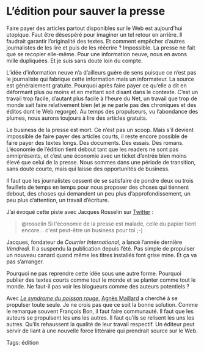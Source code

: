 # L’édition pour sauver la presse

Faire payer des articles partout disponibles sur le Web est aujourd’hui utopique. Faut être désespéré pour imaginer un tel retour en arrière. Il faudrait garantir l’originalité des textes. Et comment empêcher d’autres journalistes de les lire et puis de les réécrire ? Impossible. La presse ne fait que se recopier elle-même. Pour une information neuve, nous en avons mille dupliquées. Et je suis sans doute loin du compte.

L’idée d’information neuve n’a d’ailleurs guère de sens puisque ce n’est pas le journaliste qui fabrique cette information mais un informateur. La source est généralement gratuite. Pourquoi après faire payer ce qu’elle a dit en déformant plus ou moins et en mettant soit disant dans le contexte. C’est un travail trop facile, d’autant plus facile à l’heure du Net, un travail que trop de monde sait faire relativement bien (et je ne parle pas des chroniques et des éditos dont le Web regorge). Au temps des propulseurs, vu l’abondance des plumes, nous aurons toujours à lire des articles gratuits.

Le business de la presse est mort. Ce n’est pas un scoop. Mais s’il devient impossible de faire payer des articles courts, il reste encore possible de faire payer des textes longs. Des documents. Des essais. Des romans. L’économie de l’édition tient debout tant que les readers ne sont pas omniprésents, et c’est une économie avec un ticket d’entrée bien moins élevé que celui de la presse. Nous sommes dans une période de transition, sans doute courte, mais qui laisse des opportunités de business.

Il faut que les journalistes cessent de se satisfaire de pondre deux ou trois feuillets de temps en temps pour nous proposer des choses qui tiennent debout, des choses qui demandent un peu plus d’approfondissement, un peu plus d’attention, un travail d’écriture.

J’ai évoqué cette piste avec Jacques Rosselin sur [Twitter](http://twitter.com/crouzet/statuses/6500575698) :

> @rosselin Si l'économie de la presse est malade, celle du papier tient encore... c'est peut-être un business pour toi ;-)

Jacques, fondateur de *Courrier International*, a lancé l’année dernière *Vendredi*. Il a suspendu la publication depuis l’été. Pas simple de propulser un nouveau canard quand même les titres installés font grise mine. Et ça va pas s’arranger.

Pourquoi ne pas reprendre cette idée sous une autre forme. Pourquoi publier des textes courts comme tout le monde et se planter comme tout le monde. Ne faut-il pas voir les blogueurs comme des auteurs potentiels ?

Avec [*Le syndrome du poisson rouge*](http://www.lulu.com/content/livre-%C3%A0-couverture-souple/les-chroniques-du-monolecte-le-syndrome-du-poisson-rouge/7606096), [Agnès Maillard](http://blog.monolecte.fr/) a cherché à se propulser toute seule. Je ne crois pas que ce soit la bonne solution. Comme le remarque souvent François Bon, il faut faire communauté. Il faut que les auteurs se propulsent les uns les autres. Il faut qu’ils se relisent les uns les autres. Qu’ils rehaussent la qualité de leur travail respectif. Un éditeur peut servir de liant à une nouvelle force littéraire qui prendrait source sur le Web.

Tags: édition